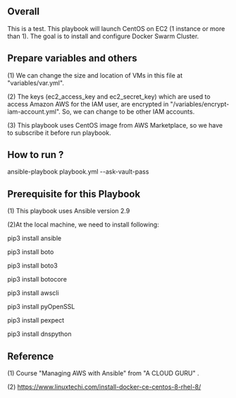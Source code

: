 ## Overall
This is a test. This playbook will launch CentOS on EC2 (1 instance or more than 1).  The goal is to install and configure Docker Swarm Cluster.


## Prepare variables and others
(1) We can change the size and location of VMs in this file at "variables/var.yml". 

(2) The keys (ec2_access_key and ec2_secret_key) which are used to access Amazon AWS for the IAM user, are encrypted in "/variables/encrypt-iam-account.yml". So, we can change to be other IAM accounts.

(3) This playbook uses CentOS image from AWS Marketplace, so we have to subscribe it before run playbook.

## How to run ?
ansible-playbook playbook.yml --ask-vault-pass


## Prerequisite for this Playbook
(1) This playbook uses Ansible version 2.9

(2)At the local machine, we need to install following:

pip3 install ansible

pip3 install boto

pip3 install boto3

pip3 install botocore

pip3 install awscli

pip3 install pyOpenSSL

pip3 install pexpect

pip3 install dnspython


## Reference
(1) Course "Managing AWS with Ansible" from "A CLOUD GURU" .

(2) https://www.linuxtechi.com/install-docker-ce-centos-8-rhel-8/
